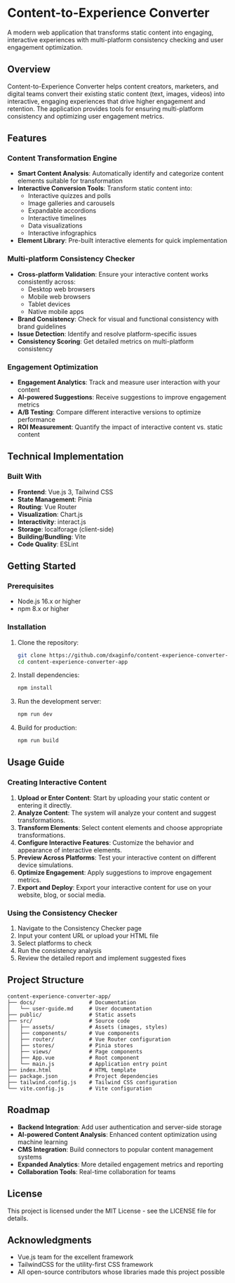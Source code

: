 # Content-to-Experience Converter

A modern web application that transforms static content into engaging, interactive experiences with multi-platform consistency checking and user engagement optimization.

## Overview

Content-to-Experience Converter helps content creators, marketers, and digital teams convert their existing static content (text, images, videos) into interactive, engaging experiences that drive higher engagement and retention. The application provides tools for ensuring multi-platform consistency and optimizing user engagement metrics.

## Features

### Content Transformation Engine

- **Smart Content Analysis**: Automatically identify and categorize content elements suitable for transformation
- **Interactive Conversion Tools**: Transform static content into:
  - Interactive quizzes and polls
  - Image galleries and carousels
  - Expandable accordions
  - Interactive timelines
  - Data visualizations
  - Interactive infographics
- **Element Library**: Pre-built interactive elements for quick implementation

### Multi-platform Consistency Checker

- **Cross-platform Validation**: Ensure your interactive content works consistently across:
  - Desktop web browsers
  - Mobile web browsers
  - Tablet devices
  - Native mobile apps
- **Brand Consistency**: Check for visual and functional consistency with brand guidelines
- **Issue Detection**: Identify and resolve platform-specific issues
- **Consistency Scoring**: Get detailed metrics on multi-platform consistency

### Engagement Optimization

- **Engagement Analytics**: Track and measure user interaction with your content
- **AI-powered Suggestions**: Receive suggestions to improve engagement metrics
- **A/B Testing**: Compare different interactive versions to optimize performance
- **ROI Measurement**: Quantify the impact of interactive content vs. static content

## Technical Implementation

### Built With

- **Frontend**: Vue.js 3, Tailwind CSS
- **State Management**: Pinia
- **Routing**: Vue Router
- **Visualization**: Chart.js
- **Interactivity**: interact.js
- **Storage**: localforage (client-side)
- **Building/Bundling**: Vite
- **Code Quality**: ESLint

## Getting Started

### Prerequisites

- Node.js 16.x or higher
- npm 8.x or higher

### Installation

1. Clone the repository:
   ```bash
   git clone https://github.com/dxaginfo/content-experience-converter-app.git
   cd content-experience-converter-app
   ```

2. Install dependencies:
   ```bash
   npm install
   ```

3. Run the development server:
   ```bash
   npm run dev
   ```

4. Build for production:
   ```bash
   npm run build
   ```

## Usage Guide

### Creating Interactive Content

1. **Upload or Enter Content**: Start by uploading your static content or entering it directly.
2. **Analyze Content**: The system will analyze your content and suggest transformations.
3. **Transform Elements**: Select content elements and choose appropriate transformations.
4. **Configure Interactive Features**: Customize the behavior and appearance of interactive elements.
5. **Preview Across Platforms**: Test your interactive content on different device simulations.
6. **Optimize Engagement**: Apply suggestions to improve engagement metrics.
7. **Export and Deploy**: Export your interactive content for use on your website, blog, or social media.

### Using the Consistency Checker

1. Navigate to the Consistency Checker page
2. Input your content URL or upload your HTML file
3. Select platforms to check
4. Run the consistency analysis
5. Review the detailed report and implement suggested fixes

## Project Structure

```
content-experience-converter-app/
├── docs/                 # Documentation
│   └── user-guide.md     # User documentation
├── public/               # Static assets
├── src/                  # Source code
│   ├── assets/           # Assets (images, styles)
│   ├── components/       # Vue components
│   ├── router/           # Vue Router configuration
│   ├── stores/           # Pinia stores
│   ├── views/            # Page components
│   ├── App.vue           # Root component
│   └── main.js           # Application entry point
├── index.html            # HTML template
├── package.json          # Project dependencies
├── tailwind.config.js    # Tailwind CSS configuration
└── vite.config.js        # Vite configuration
```

## Roadmap

- **Backend Integration**: Add user authentication and server-side storage
- **AI-powered Content Analysis**: Enhanced content optimization using machine learning
- **CMS Integration**: Build connectors to popular content management systems
- **Expanded Analytics**: More detailed engagement metrics and reporting
- **Collaboration Tools**: Real-time collaboration for teams

## License

This project is licensed under the MIT License - see the LICENSE file for details.

## Acknowledgments

- Vue.js team for the excellent framework
- TailwindCSS for the utility-first CSS framework
- All open-source contributors whose libraries made this project possible